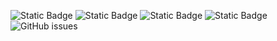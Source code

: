 ![Static Badge](https://img.shields.io/badge/blacklists-60-000000) ![Static Badge](https://img.shields.io/badge/blacklisted-2880513-cc0000) ![Static Badge](https://img.shields.io/badge/whitelisted-2242-00CC00) ![Static Badge](https://img.shields.io/badge/streaming_blacklist-28106-000000) ![GitHub issues](https://img.shields.io/github/issues/fabriziosalmi/blacklists)
